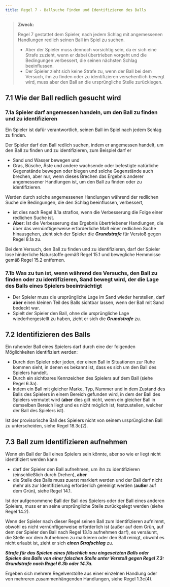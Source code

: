 ```yaml
---
title: Regel 7 - Ballsuche Finden und Identifizieren des Balls
---
```


> **Zweck:**
>
> Regel 7 gestattet dem Spieler, nach jedem Schlag mit angemessenen Handlungen
> redlich seinen Ball im Spiel zu suchen.
>
> - Aber der Spieler muss dennoch vorsichtig sein, da er sich eine Strafe zuzieht,
>   wenn er dabei übertrieben vorgeht und die Bedingungen verbessert, die
>   seinen nächsten Schlag beeinflussen.
> - Der Spieler zieht sich keine Strafe zu, wenn der Ball bei dem Versuch, ihn zu
>   finden oder zu identifizieren versehentlich bewegt wird, muss aber den Ball an
>   die ursprüngliche Stelle zurücklegen.

## 7.1 Wie der Ball redlich gesucht wird

### 7.1a Spieler darf angemessen handeln, um den Ball zu finden und zu identifizieren

Ein Spieler ist dafür verantwortlich, seinen Ball im Spiel nach jedem Schlag zu
finden.

Der Spieler darf den Ball redlich suchen, indem er angemessen handelt, um den Ball
zu finden und zu identifizieren, zum Beispiel darf er

- Sand und Wasser bewegen und
- Gras, Büsche, Äste und andere wachsende oder befestigte natürliche
  Gegenstände bewegen oder biegen und solche Gegenstände auch brechen, aber
  nur, wenn dieses Brechen das Ergebnis anderer angemessener Handlungen ist,
  um den Ball zu finden oder zu identifizieren.

Werden durch solche angemessenen Handlungen während der redlichen Suche die
Bedingungen, die den Schlag beeinflussen, verbessert,

- ist dies nach Regel 8.1a straflos, wenn die Verbesserung die Folge einer redlichen
  Suche ist.
- **Aber:** Ist die Verbesserung das Ergebnis übertriebener Handlungen, die über das
  vernünftigerweise erforderliche Maß einer redlichen Suche hinausgehen, zieht
  sich der Spieler die **_Grundstrafe_** für Verstoß gegen Regel 8.1a zu.

Bei dem Versuch, den Ball zu finden und zu identifizieren, darf der Spieler lose
hinderliche Naturstoffe gemäß Regel 15.1 und bewegliche Hemmnisse gemäß Regel
15.2 entfernen.

### 7.1b Was zu tun ist, wenn während des Versuchs, den Ball zu finden oder zu identifizieren, Sand bewegt wird, der die Lage des Balls eines Spielers beeinträchtigt

- Der Spieler muss die ursprüngliche Lage im Sand wieder herstellen, darf **aber**
  einen kleinen Teil des Balls sichtbar lassen, wenn der Ball mit Sand bedeckt war.
- Spielt der Spieler den Ball, ohne die ursprüngliche Lage wiederhergestellt zu
  haben, zieht er sich die **_Grundstrafe_** zu.

## 7.2 Identifizieren des Balls

Ein ruhender Ball eines Spielers darf durch eine der folgenden Möglichkeiten
identifiziert werden:

- Durch den Spieler oder jeden, der einen Ball in Situationen zur Ruhe kommen
  sieht, in denen es bekannt ist, dass es sich um den Ball des Spielers handelt.
- Durch ein sichtbares Kennzeichen des Spielers auf dem Ball (siehe Regel 6.3a).
- Indem ein Ball mit gleicher Marke, Typ, Nummer und in dem Zustand des Balls des
  Spielers in einem Bereich gefunden wird, in dem der Ball des Spielers vermutet
  wird (**aber** dies gilt nicht, wenn ein gleicher Ball in demselben Bereich liegt und es
  nicht möglich ist, festzustellen, welcher der Ball des Spielers ist).

Ist der provisorische Ball des Spielers nicht von seinem ursprünglichen Ball zu
unterscheiden, siehe Regel 18.3c(2).

## 7.3 Ball zum Identifizieren aufnehmen

Wenn ein Ball der Ball eines Spielers sein könnte, aber so wie er liegt nicht
identifiziert werden kann

- darf der Spieler den Ball aufnehmen, um ihn zu identifizieren (einschließlich durch
  Drehen), **aber**
- die Stelle des Balls muss zuerst markiert werden und der Ball darf nicht mehr als zur
  Identifizierung erforderlich gereinigt werden (**außer** auf dem Grün), siehe Regel 14.1.

Ist der aufgenommene Ball der Ball des Spielers oder der Ball eines anderen Spielers,
muss er an seine ursprüngliche Stelle zurückgelegt werden (siehe Regel 14.2).

Wenn der Spieler nach dieser Regel seinen Ball zum Identifizieren aufnimmt,
obwohl es nicht vernünftigerweise erforderlich ist (außer auf dem Grün, auf dem der
Spieler den Ball nach Regel 13.1b aufnehmen darf), es versäumt, die Stelle vor dem
Aufnehmen zu markieren oder den Ball reinigt, obwohl es nicht erlaubt ist, zieht er
sich **_einen Strafschlag_** zu.

**_Strafe für das Spielen eines fälschlich neu eingesetzten Balls oder Spielen des Balls von einer falschen Stelle unter Verstoß gegen Regel 7.3: Grundstrafe nach Regel 6.3b oder 14.7a._**

Ergeben sich mehrere Regelverstöße aus einer einzelnen Handlung oder von
mehreren zusammenhängenden Handlungen, siehe Regel 1.3c(4).
